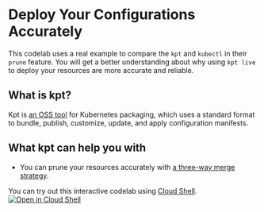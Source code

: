 # Deploy Your Configurations Accurately

This codelab uses a real example to compare the `kpt` and `kubectl` in their `prune` feature. You will get a better understanding about why using `kpt live` to deploy your resources are more accurate and reliable.

## What is kpt?

Kpt is [an OSS tool](https://github.com/GoogleContainerTools/kpt) for Kubernetes packaging, which uses a standard format to bundle, publish, customize, update, and apply configuration manifests.

## What kpt can help you with

-  You can prune your resources accurately with [a three-way merge strategy](https://pwittrock-kubectl.firebaseapp.com/pages/app_management/field_merge_semantics.html). 

You can try out this interactive codelab using [Cloud Shell](https://cloud.google.com/shell).
[![Open in Cloud Shell](https://gstatic.com/cloudssh/images/open-btn.png)](https://ssh.cloud.google.com/cloudshell/open?cloudshell_git_repo=https://github.com/GoogleContainerTools/skaffold&cloudshell_working_dir=codelab/02_kpt-deploy&cloudshell_workspace=codelab/02_kpt-deploy&cloudshell_tutorial=tutorial.md)
